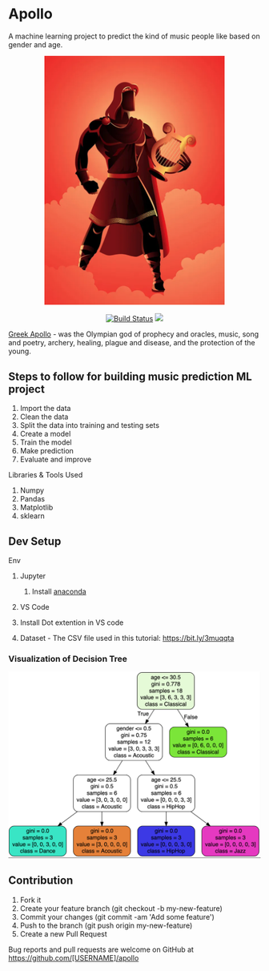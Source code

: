 # Apollo
A machine learning project to predict the kind of music people like based on gender and age.

<p align="center"><img src="docs/images/apollo.png" width="360"></p>
<p align="center">
  <a href="https://travis-ci.org/achilles42/apollo"><img src="https://travis-ci.org/achilles42/apollo.svg?branch=master" alt="Build Status"></img></a>
  <a href="http://hits.dwyl.com/achilles42/red"><img src="http://hits.dwyl.com/achilles42/apollo.svg"></img></a>
</p>

[Greek Apollo](https://en.wikipedia.org/wiki/Apollo) -  was the Olympian god of prophecy and oracles, music, song and poetry, archery, healing, plague and disease, and the protection of the young.

## Steps to follow for building music prediction ML project
1. Import the data
2. Clean the data
3. Split the data into training and testing sets
4. Create a model
5. Train the model 
6. Make prediction
7. Evaluate and improve
  
Libraries & Tools Used
1. Numpy
2. Pandas
3. Matplotlib
4. sklearn

## Dev Setup

Env
1. Jupyter
   1. Install [anaconda ](https://www.anaconda.com/products/distribution)

2. VS Code
3. Install Dot extention in VS code
4. Dataset - The CSV file used in this tutorial: https://bit.ly/3muqqta


### Visualization of Decision Tree
![asdf](docs/images/music-recommender.png)

## Contribution
1. Fork it
2. Create your feature branch (git checkout -b my-new-feature)
3. Commit your changes (git commit -am 'Add some feature')
4. Push to the branch (git push origin my-new-feature)
5. Create a new Pull Request

Bug reports and pull requests are welcome on GitHub at https://github.com/[USERNAME]/apollo
